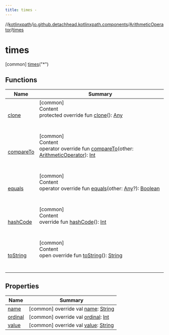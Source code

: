 ```yaml
---
title: times -
---
```

//[kotlinxpath](../../../index.md)/[io.github.detachhead.kotlinxpath.components](../../index.md)/[ArithmeticOperator](../index.md)/[times](index.md)



# times  
 [common] [times](index.md)("*")  
  
   


## Functions  
  
|  Name|  Summary| 
|---|---|
| [clone](../../-axis/following-sibling/index.md#kotlin/Enum/clone/#/PointingToDeclaration/)| [common]  <br>Content  <br>protected override fun [clone](../../-axis/following-sibling/index.md#kotlin/Enum/clone/#/PointingToDeclaration/)(): [Any](https://kotlinlang.org/api/latest/jvm/stdlib/kotlin/-any/index.html)  <br><br><br>
| [compareTo](index.md#kotlin/Enum/compareTo/#io.github.detachhead.kotlinxpath.components.ArithmeticOperator/PointingToDeclaration/)| [common]  <br>Content  <br>operator override fun [compareTo](index.md#kotlin/Enum/compareTo/#io.github.detachhead.kotlinxpath.components.ArithmeticOperator/PointingToDeclaration/)(other: [ArithmeticOperator](../index.md)): [Int](https://kotlinlang.org/api/latest/jvm/stdlib/kotlin/-int/index.html)  <br><br><br>
| [equals](../../-axis/following-sibling/index.md#kotlin/Enum/equals/#kotlin.Any?/PointingToDeclaration/)| [common]  <br>Content  <br>operator override fun [equals](../../-axis/following-sibling/index.md#kotlin/Enum/equals/#kotlin.Any?/PointingToDeclaration/)(other: [Any](https://kotlinlang.org/api/latest/jvm/stdlib/kotlin/-any/index.html)?): [Boolean](https://kotlinlang.org/api/latest/jvm/stdlib/kotlin/-boolean/index.html)  <br><br><br>
| [hashCode](../../-axis/following-sibling/index.md#kotlin/Enum/hashCode/#/PointingToDeclaration/)| [common]  <br>Content  <br>override fun [hashCode](../../-axis/following-sibling/index.md#kotlin/Enum/hashCode/#/PointingToDeclaration/)(): [Int](https://kotlinlang.org/api/latest/jvm/stdlib/kotlin/-int/index.html)  <br><br><br>
| [toString](../../-axis/following-sibling/index.md#kotlin/Enum/toString/#/PointingToDeclaration/)| [common]  <br>Content  <br>open override fun [toString](../../-axis/following-sibling/index.md#kotlin/Enum/toString/#/PointingToDeclaration/)(): [String](https://kotlinlang.org/api/latest/jvm/stdlib/kotlin/-string/index.html)  <br><br><br>


## Properties  
  
|  Name|  Summary| 
|---|---|
| [name](index.md#io.github.detachhead.kotlinxpath.components/ArithmeticOperator.times/name/#/PointingToDeclaration/)|  [common] override val [name](index.md#io.github.detachhead.kotlinxpath.components/ArithmeticOperator.times/name/#/PointingToDeclaration/): [String](https://kotlinlang.org/api/latest/jvm/stdlib/kotlin/-string/index.html)   <br>
| [ordinal](index.md#io.github.detachhead.kotlinxpath.components/ArithmeticOperator.times/ordinal/#/PointingToDeclaration/)|  [common] override val [ordinal](index.md#io.github.detachhead.kotlinxpath.components/ArithmeticOperator.times/ordinal/#/PointingToDeclaration/): [Int](https://kotlinlang.org/api/latest/jvm/stdlib/kotlin/-int/index.html)   <br>
| [value](index.md#io.github.detachhead.kotlinxpath.components/ArithmeticOperator.times/value/#/PointingToDeclaration/)|  [common] override val [value](index.md#io.github.detachhead.kotlinxpath.components/ArithmeticOperator.times/value/#/PointingToDeclaration/): [String](https://kotlinlang.org/api/latest/jvm/stdlib/kotlin/-string/index.html)   <br>

